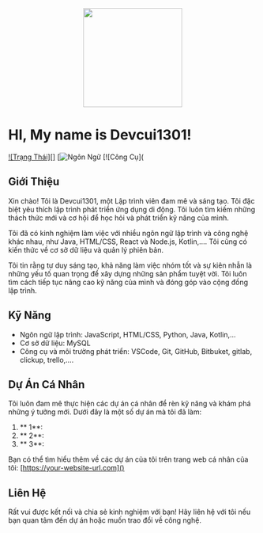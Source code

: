 <div align="center">
    <img src="https://www.google.com/url?sa=i&url=https%3A%2F%2Fvi.wikipedia.org%2Fwiki%2FG%25E1%25BA%25A5u_n%25C3%25A2u&psig=AOvVaw3XO-TaEDsEkdnU-FvluFzq&ust=1721635093613000&source=images&cd=vfe&opi=89978449&ved=0CBEQjRxqFwoTCOik1d_Ut4cDFQAAAAAdAAAAABAE" width="200" height="200">
</div>

# HI, My name is Devcui1301!

[![Trạng Thái][]]()
[![Ngôn Ngữ]()
[![Công Cụ](

## Giới Thiệu

Xin chào! Tôi là Devcui1301, một Lập trình viên đam mê và sáng tạo. Tôi đặc biệt yêu thích lập trình  phát triển ứng dụng di động. Tôi luôn tìm kiếm những thách thức mới và cơ hội để học hỏi và phát triển kỹ năng của mình.

Tôi đã có kinh nghiệm làm việc với nhiều ngôn ngữ lập trình và công nghệ khác nhau, như Java, HTML/CSS, React và Node.js, Kotlin,.... Tôi cũng có kiến thức về cơ sở dữ liệu và quản lý phiên bản.

Tôi tin rằng tư duy sáng tạo, khả năng làm việc nhóm tốt và sự kiên nhẫn là những yếu tố quan trọng để xây dựng những sản phẩm tuyệt vời. Tôi luôn tìm cách tiếp tục nâng cao kỹ năng của mình và đóng góp vào cộng đồng lập trình.

## Kỹ Năng

- Ngôn ngữ lập trình: JavaScript, HTML/CSS, Python, Java, Kotlin,...
- Cơ sở dữ liệu:  MySQL
- Công cụ và môi trường phát triển: VSCode, Git, GitHub, Bitbuket, gitlab, clickup, trello,....

## Dự Án Cá Nhân

Tôi luôn đam mê thực hiện các dự án cá nhân để rèn kỹ năng và khám phá những ý tưởng mới. Dưới đây là một số dự án mà tôi đã làm:

1. ** 1**:
2. ** 2**: 
3. ** 3**:

Bạn có thể tìm hiểu thêm về các dự án của tôi trên trang web cá nhân của tôi: [https://your-website-url.com]()

## Liên Hệ
Rất vui được kết nối và chia sẻ kinh nghiệm với bạn! Hãy liên hệ với tôi nếu bạn quan tâm đến dự án hoặc muốn trao đổi về công nghệ.
